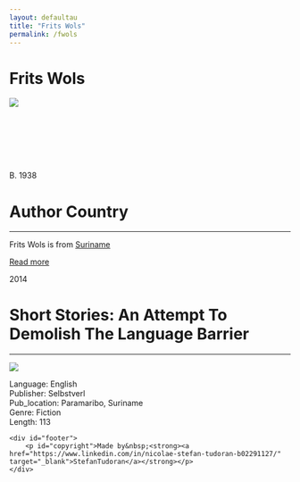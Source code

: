 ```yaml
---
layout: defaultau
title: "Frits Wols"
permalink: /fwols
---
```

<div class="content">
    <h1>Frits Wols</h1>
    <div class="quote">
        <div><img src="https://upload.wikimedia.org/wikipedia/commons/9/9f/Wols.jpg class="logo"></div>
    </div>
   <div class="timeline">
        <div style="padding-bottom:100px;"></div>
        <div class="block">
            <div class="date right"><p class="right"> B. 1938 </p></div>
            <div class="dot"></div>
            <div class="left first">
            <div class="author_country">
                <h1>Author Country</h1><hr>
          <div class="aclocation">   <p>Frits Wols  is from <a href="http://localhost:4000/43"> Suriname </a></p></div>
                <div class="acreadmore"><a href="https://nl.wikipedia.org/wiki/Frits_Wols" target="_blank">Read more</a></div>
            </div>
            </div>
        </div>
        <div class="block">
            <div class="date left"><p class="left">2014</p></div>
            <div class="dot"></div>
            <div class="right">
                <h1>Short Stories: An Attempt To Demolish The Language Barrier</h1><hr>
                <p><img src="https://www.writersunlimited.nl/thumbs/700x700r/2005/02/20050220212033.jpg"></p>
            <p> Language: English <br/>
                Publisher: Selbstverl<br/>
                Pub_location: Paramaribo, Suriname<br/>
                Genre: Fiction<br/>
                Length: 113<br/>                </p>
            </div>
        </div>

    <div id="footer">
        <p id="copyright">Made by&nbsp;<strong><a href="https://www.linkedin.com/in/nicolae-stefan-tudoran-b02291127/" target="_blank">StefanTudoran</a></strong></p>
    </div>
</div>
<!-- partial -->
  <script src='https://cdnjs.cloudflare.com/ajax/libs/jquery/3.1.1/jquery.min.js'></script><script  src="assets/js/authorscript.js"></script>
